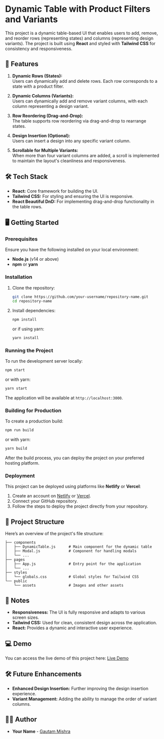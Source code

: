 # Dynamic Table with Product Filters and Variants

This project is a dynamic table-based UI that enables users to add, remove, and reorder rows (representing states) and columns (representing design variants). The project is built using **React** and styled with **Tailwind CSS** for consistency and responsiveness.

## 🚀 Features

1. **Dynamic Rows (States):**  
   Users can dynamically add and delete rows. Each row corresponds to a state with a product filter.

2. **Dynamic Columns (Variants):**  
   Users can dynamically add and remove variant columns, with each column representing a design variant.

3. **Row Reordering (Drag-and-Drop):**  
   The table supports row reordering via drag-and-drop to rearrange states.

4. **Design Insertion (Optional):**  
   Users can insert a design into any specific variant column.

5. **Scrollable for Multiple Variants:**  
   When more than four variant columns are added, a scroll is implemented to maintain the layout's cleanliness and responsiveness.

## 🛠️ Tech Stack

- **React:** Core framework for building the UI.
- **Tailwind CSS:** For styling and ensuring the UI is responsive.
- **React Beautiful DnD:** For implementing drag-and-drop functionality in the table rows.

## 🖥️ Getting Started

### Prerequisites

Ensure you have the following installed on your local environment:

- **Node.js** (v14 or above)
- **npm** or **yarn**

### Installation

1. Clone the repository:
   ```bash
   git clone https://github.com/your-username/repository-name.git
   cd repository-name
   ```

2. Install dependencies:
   ```bash
   npm install
   ```
   or if using yarn:
   ```bash
   yarn install
   ```

### Running the Project

To run the development server locally:

```bash
npm start
```

or with yarn:

```bash
yarn start
```

The application will be available at `http://localhost:3000`.

### Building for Production

To create a production build:

```bash
npm run build
```

or with yarn:

```bash
yarn build
```

After the build process, you can deploy the project on your preferred hosting platform.

### Deployment

This project can be deployed using platforms like **Netlify** or **Vercel**:

1. Create an account on [Netlify](https://netlify.com) or [Vercel](https://vercel.com).
2. Connect your GitHub repository.
3. Follow the steps to deploy the project directly from your repository.

## 📂 Project Structure

Here’s an overview of the project's file structure:

```
├── components
│   ├── DynamicTable.js      # Main component for the dynamic table
│   ├── Modal.js             # Component for handling modals
│   └── ...
├── pages
│   ├── App.js               # Entry point for the application
│   └── ...
├── styles
│   └── globals.css          # Global styles for Tailwind CSS
└── public
    └── assets               # Images and other assets
```

## 📜 Notes

- **Responsiveness:** The UI is fully responsive and adapts to various screen sizes.
- **Tailwind CSS:** Used for clean, consistent design across the application.
- **React:** Provides a dynamic and interactive user experience.

## 💻 Demo

You can access the live demo of this project here: [Live Demo](https://retainiq-frontend-gautam.netlify.app/)

## 🛠️ Future Enhancements

- **Enhanced Design Insertion:** Further improving the design insertion experience.
- **Variant Management:** Adding the ability to manage the order of variant columns.

## 👨‍💻 Author

- **Your Name** - [Gautam Mishra](https://github.com/gautam1103)
